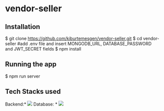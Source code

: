 # vendor-seller

## Installation
$ git clone https://github.com/kiburtemesgen/vendor-seller.git
$ cd vendor-seller  #add .env file and insert MONGODB_URL, DATABASE_PASSWORD and JWT_SECRET fields 
$ npm install

## Running the app
$ npm run server

## Tech Stacks used

Backend:* <img src="https://img.shields.io/badge/Node.js-339933?style=for-the-badge&logo=nodedotjs&logoColor=white" /> 
Database: * <img src="https://img.shields.io/badge/MongoDB-4EA94B?style=for-the-badge&logo=mongodb&logoColor=white" />
